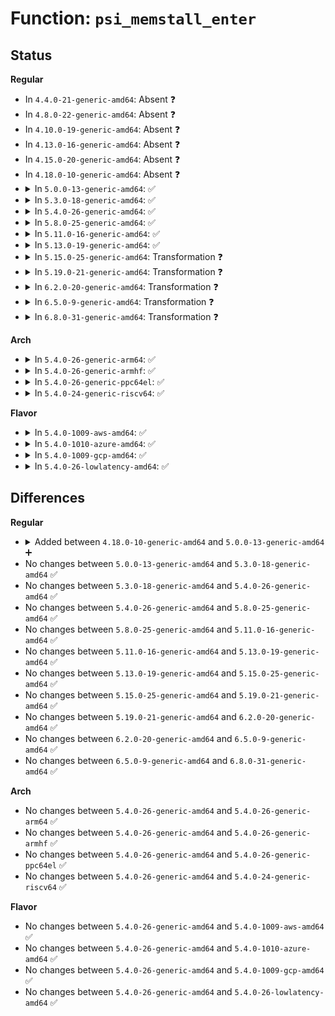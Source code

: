 # Function: <code>psi_memstall_enter</code>

## Status
<b>Regular</b>
<ul>
<li>
In <code>4.4.0-21-generic-amd64</code>: Absent ❓
</li>
<li>
In <code>4.8.0-22-generic-amd64</code>: Absent ❓
</li>
<li>
In <code>4.10.0-19-generic-amd64</code>: Absent ❓
</li>
<li>
In <code>4.13.0-16-generic-amd64</code>: Absent ❓
</li>
<li>
In <code>4.15.0-20-generic-amd64</code>: Absent ❓
</li>
<li>
In <code>4.18.0-10-generic-amd64</code>: Absent ❓
</li>
<li>
<details>
<summary>In <code>5.0.0-13-generic-amd64</code>: ✅</summary>

```c
void psi_memstall_enter(long unsigned int * flags)
```

```json
{
  "name": "psi_memstall_enter",
  "collision_type": "Unique Global",
  "inline_type": "No",
  "funcs": [
    {
      "addr": 18446744071579826064,
      "name": "psi_memstall_enter",
      "external": true,
      "loc": "kernel/sched/psi.c:572",
      "file": "kernel/sched/psi.c",
      "inline": "seen, unknown",
      "caller_inline": [],
      "caller_func": [
        "mm/filemap.c:do_read_cache_page",
        "mm/filemap.c:do_read_cache_page",
        "mm/filemap.c:filemap_fault",
        "mm/filemap.c:generic_file_buffered_read",
        "mm/filemap.c:__lock_page_killable",
        "mm/filemap.c:__lock_page",
        "mm/filemap.c:put_and_wait_on_page_locked",
        "mm/page_alloc.c:__alloc_pages_slowpath",
        "mm/vmscan.c:balance_pgdat",
        "mm/vmscan.c:try_to_free_mem_cgroup_pages",
        "mm/compaction.c:kcompactd"
      ]
    }
  ],
  "symbols": [
    {
      "addr": 18446744071579826064,
      "name": "psi_memstall_enter",
      "section": ".text",
      "bind": "STB_GLOBAL",
      "size": 126
    }
  ]
}
```
</details>
</li>
<li>
<details>
<summary>In <code>5.3.0-18-generic-amd64</code>: ✅</summary>

```c
void psi_memstall_enter(long unsigned int * flags)
```

```json
{
  "name": "psi_memstall_enter",
  "collision_type": "Unique Global",
  "inline_type": "No",
  "funcs": [
    {
      "addr": 18446744071579855904,
      "name": "psi_memstall_enter",
      "external": true,
      "loc": "kernel/sched/psi.c:812",
      "file": "kernel/sched/psi.c",
      "inline": "seen, unknown",
      "caller_inline": [],
      "caller_func": [
        "mm/filemap.c:do_read_cache_page",
        "mm/filemap.c:do_read_cache_page",
        "mm/filemap.c:filemap_fault",
        "mm/filemap.c:generic_file_buffered_read",
        "mm/filemap.c:__lock_page_or_retry",
        "mm/filemap.c:__lock_page_or_retry",
        "mm/filemap.c:__lock_page_killable",
        "mm/filemap.c:__lock_page",
        "mm/filemap.c:put_and_wait_on_page_locked",
        "mm/vmscan.c:balance_pgdat",
        "mm/vmscan.c:try_to_free_mem_cgroup_pages",
        "mm/compaction.c:kcompactd",
        "mm/page_alloc.c:__alloc_pages_slowpath",
        "mm/page_alloc.c:__alloc_pages_direct_compact",
        "block/blk-cgroup.c:blkcg_maybe_throttle_current"
      ]
    }
  ],
  "symbols": [
    {
      "addr": 18446744071579855904,
      "name": "psi_memstall_enter",
      "section": ".text",
      "bind": "STB_GLOBAL",
      "size": 132
    }
  ]
}
```
</details>
</li>
<li>
<details>
<summary>In <code>5.4.0-26-generic-amd64</code>: ✅</summary>

```c
void psi_memstall_enter(long unsigned int * flags)
```

```json
{
  "name": "psi_memstall_enter",
  "collision_type": "Unique Global",
  "inline_type": "No",
  "funcs": [
    {
      "addr": 18446744071579904432,
      "name": "psi_memstall_enter",
      "external": true,
      "loc": "kernel/sched/psi.c:813",
      "file": "kernel/sched/psi.c",
      "inline": "seen, unknown",
      "caller_inline": [],
      "caller_func": [
        "mm/filemap.c:do_read_cache_page",
        "mm/filemap.c:do_read_cache_page",
        "mm/filemap.c:filemap_fault",
        "mm/filemap.c:generic_file_buffered_read",
        "mm/filemap.c:__lock_page_or_retry",
        "mm/filemap.c:__lock_page_or_retry",
        "mm/filemap.c:__lock_page_killable",
        "mm/filemap.c:__lock_page",
        "mm/filemap.c:put_and_wait_on_page_locked",
        "mm/vmscan.c:balance_pgdat",
        "mm/vmscan.c:try_to_free_mem_cgroup_pages",
        "mm/compaction.c:kcompactd",
        "mm/page_alloc.c:__alloc_pages_slowpath",
        "mm/page_alloc.c:__alloc_pages_direct_compact",
        "mm/memcontrol.c:mem_cgroup_handle_over_high",
        "block/blk-core.c:submit_bio",
        "block/blk-cgroup.c:blkcg_maybe_throttle_current"
      ]
    }
  ],
  "symbols": [
    {
      "addr": 18446744071579904432,
      "name": "psi_memstall_enter",
      "section": ".text",
      "bind": "STB_GLOBAL",
      "size": 132
    }
  ]
}
```
</details>
</li>
<li>
<details>
<summary>In <code>5.8.0-25-generic-amd64</code>: ✅</summary>

```c
void psi_memstall_enter(long unsigned int * flags)
```

```json
{
  "name": "psi_memstall_enter",
  "collision_type": "Unique Global",
  "inline_type": "No",
  "funcs": [
    {
      "addr": 18446744071579949520,
      "name": "psi_memstall_enter",
      "external": true,
      "loc": "kernel/sched/psi.c:860",
      "file": "kernel/sched/psi.c",
      "inline": "seen, unknown",
      "caller_inline": [],
      "caller_func": [
        "mm/filemap.c:wait_on_page_bit_common",
        "mm/vmscan.c:balance_pgdat",
        "mm/vmscan.c:try_to_free_mem_cgroup_pages",
        "mm/compaction.c:kcompactd",
        "mm/page_alloc.c:__alloc_pages_direct_compact",
        "mm/page_io.c:swap_readpage",
        "mm/memcontrol.c:mem_cgroup_handle_over_high",
        "block/blk-core.c:submit_bio",
        "block/blk-cgroup.c:blkcg_maybe_throttle_blkg"
      ]
    }
  ],
  "symbols": [
    {
      "addr": 18446744071579949520,
      "name": "psi_memstall_enter",
      "section": ".text",
      "bind": "STB_GLOBAL",
      "size": 136
    }
  ]
}
```
</details>
</li>
<li>
<details>
<summary>In <code>5.11.0-16-generic-amd64</code>: ✅</summary>

```c
void psi_memstall_enter(long unsigned int * flags)
```

```json
{
  "name": "psi_memstall_enter",
  "collision_type": "Unique Global",
  "inline_type": "No",
  "funcs": [
    {
      "addr": 18446744071579937984,
      "name": "psi_memstall_enter",
      "external": true,
      "loc": "kernel/sched/psi.c:876",
      "file": "kernel/sched/psi.c",
      "inline": "seen, unknown",
      "caller_inline": [],
      "caller_func": [
        "mm/filemap.c:wait_on_page_bit_common",
        "mm/vmscan.c:balance_pgdat",
        "mm/compaction.c:kcompactd",
        "mm/page_alloc.c:__alloc_pages_direct_compact",
        "mm/page_io.c:swap_readpage",
        "mm/memcontrol.c:try_charge",
        "mm/memcontrol.c:mem_cgroup_handle_over_high",
        "block/blk-core.c:submit_bio",
        "block/blk-cgroup.c:blkcg_maybe_throttle_blkg"
      ]
    }
  ],
  "symbols": [
    {
      "addr": 18446744071579937984,
      "name": "psi_memstall_enter",
      "section": ".text",
      "bind": "STB_GLOBAL",
      "size": 185
    }
  ]
}
```
</details>
</li>
<li>
<details>
<summary>In <code>5.13.0-19-generic-amd64</code>: ✅</summary>

```c
void psi_memstall_enter(long unsigned int * flags)
```

```json
{
  "name": "psi_memstall_enter",
  "collision_type": "Unique Global",
  "inline_type": "No",
  "funcs": [
    {
      "addr": 18446744071579945200,
      "name": "psi_memstall_enter",
      "external": true,
      "loc": "kernel/sched/psi.c:888",
      "file": "kernel/sched/psi.c",
      "inline": "seen, unknown",
      "caller_inline": [],
      "caller_func": [
        "mm/filemap.c:wait_on_page_bit_common",
        "mm/vmscan.c:balance_pgdat",
        "mm/compaction.c:kcompactd",
        "mm/page_alloc.c:__alloc_pages_direct_compact",
        "mm/page_io.c:swap_readpage",
        "mm/memcontrol.c:try_charge",
        "mm/memcontrol.c:mem_cgroup_handle_over_high",
        "block/blk-core.c:submit_bio",
        "block/blk-cgroup.c:blkcg_maybe_throttle_current"
      ]
    }
  ],
  "symbols": [
    {
      "addr": 18446744071579945200,
      "name": "psi_memstall_enter",
      "section": ".text",
      "bind": "STB_GLOBAL",
      "size": 185
    }
  ]
}
```
</details>
</li>
<li>
<details>
<summary>In <code>5.15.0-25-generic-amd64</code>: Transformation ❓</summary>

```c
void psi_memstall_enter(long unsigned int * flags)
```

```json
{
  "name": "psi_memstall_enter",
  "collision_type": "Unique Global",
  "inline_type": "No",
  "funcs": [
    {
      "addr": 0,
      "name": "psi_memstall_enter",
      "external": true,
      "loc": "kernel/sched/psi.c:903",
      "file": "kernel/sched/psi.c",
      "inline": "seen, unknown",
      "caller_inline": [],
      "caller_func": [
        "mm/filemap.c:wait_on_page_bit_common",
        "mm/vmscan.c:__node_reclaim",
        "mm/vmscan.c:balance_pgdat",
        "mm/compaction.c:kcompactd",
        "mm/page_alloc.c:__alloc_pages_direct_compact",
        "mm/page_io.c:swap_readpage",
        "mm/memcontrol.c:try_charge_memcg",
        "mm/memcontrol.c:mem_cgroup_handle_over_high",
        "block/blk-core.c:submit_bio",
        "block/blk-cgroup.c:blkcg_maybe_throttle_current"
      ]
    }
  ],
  "symbols": [
    {
      "addr": 18446744071592121687,
      "name": "psi_memstall_enter.cold",
      "section": ".text",
      "bind": "STB_LOCAL",
      "size": 20
    },
    {
      "addr": 18446744071580072224,
      "name": "psi_memstall_enter",
      "section": ".text",
      "bind": "STB_GLOBAL",
      "size": 199
    }
  ]
}
```
</details>
</li>
<li>
<details>
<summary>In <code>5.19.0-21-generic-amd64</code>: Transformation ❓</summary>

```c
void psi_memstall_enter(long unsigned int * flags)
```

```json
{
  "name": "psi_memstall_enter",
  "collision_type": "Unique Global",
  "inline_type": "No",
  "funcs": [
    {
      "addr": 0,
      "name": "psi_memstall_enter",
      "external": true,
      "loc": "kernel/sched/psi.c:901",
      "file": "kernel/sched/build_utility.c",
      "inline": "seen, unknown",
      "caller_inline": [],
      "caller_func": [
        "mm/filemap.c:do_read_cache_folio",
        "mm/filemap.c:__folio_lock_or_retry",
        "mm/filemap.c:__folio_lock_or_retry",
        "mm/filemap.c:migration_entry_wait_on_locked",
        "mm/vmscan.c:__node_reclaim",
        "mm/vmscan.c:balance_pgdat",
        "mm/compaction.c:kcompactd",
        "mm/page_alloc.c:__alloc_pages_direct_compact",
        "mm/page_io.c:swap_readpage",
        "mm/memcontrol.c:try_charge_memcg",
        "mm/memcontrol.c:mem_cgroup_handle_over_high",
        "block/blk-cgroup.c:blkcg_maybe_throttle_current"
      ]
    }
  ],
  "symbols": [
    {
      "addr": 18446744071593891169,
      "name": "psi_memstall_enter.cold",
      "section": ".text",
      "bind": "STB_LOCAL",
      "size": 21
    },
    {
      "addr": 18446744071580205184,
      "name": "psi_memstall_enter",
      "section": ".text",
      "bind": "STB_GLOBAL",
      "size": 226
    }
  ]
}
```
</details>
</li>
<li>
<details>
<summary>In <code>6.2.0-20-generic-amd64</code>: Transformation ❓</summary>

```c
void psi_memstall_enter(long unsigned int * flags)
```

```json
{
  "name": "psi_memstall_enter",
  "collision_type": "Unique Global",
  "inline_type": "No",
  "funcs": [
    {
      "addr": 0,
      "name": "psi_memstall_enter",
      "external": true,
      "loc": "kernel/sched/psi.c:1021",
      "file": "kernel/sched/build_utility.c",
      "inline": "seen, unknown",
      "caller_inline": [],
      "caller_func": [
        "mm/filemap.c:filemap_read_folio",
        "mm/filemap.c:migration_entry_wait_on_locked",
        "mm/filemap.c:folio_wait_bit_common",
        "mm/readahead.c:readahead_expand",
        "mm/readahead.c:read_pages",
        "mm/vmscan.c:__node_reclaim",
        "mm/vmscan.c:balance_pgdat",
        "mm/compaction.c:kcompactd",
        "mm/page_alloc.c:__alloc_pages_direct_compact",
        "mm/page_io.c:swap_readpage",
        "mm/memcontrol.c:try_charge_memcg",
        "mm/memcontrol.c:mem_cgroup_handle_over_high",
        "block/blk-cgroup.c:blkcg_maybe_throttle_current"
      ]
    }
  ],
  "symbols": [
    {
      "addr": 18446744071595983324,
      "name": "psi_memstall_enter.cold",
      "section": ".text",
      "bind": "STB_LOCAL",
      "size": 21
    },
    {
      "addr": 18446744071580395712,
      "name": "psi_memstall_enter",
      "section": ".text",
      "bind": "STB_GLOBAL",
      "size": 234
    }
  ]
}
```
</details>
</li>
<li>
<details>
<summary>In <code>6.5.0-9-generic-amd64</code>: Transformation ❓</summary>

```c
void psi_memstall_enter(long unsigned int * flags)
```

```json
{
  "name": "psi_memstall_enter",
  "collision_type": "Unique Global",
  "inline_type": "No",
  "funcs": [
    {
      "addr": 0,
      "name": "psi_memstall_enter",
      "external": true,
      "loc": "kernel/sched/psi.c:1044",
      "file": "kernel/sched/build_utility.c",
      "inline": "seen, unknown",
      "caller_inline": [],
      "caller_func": [
        "mm/filemap.c:filemap_read_folio",
        "mm/filemap.c:migration_entry_wait_on_locked",
        "mm/filemap.c:folio_wait_bit_common",
        "mm/readahead.c:readahead_expand",
        "mm/readahead.c:readahead_expand",
        "mm/readahead.c:read_pages",
        "mm/vmscan.c:__node_reclaim",
        "mm/vmscan.c:balance_pgdat",
        "mm/compaction.c:kcompactd",
        "mm/page_alloc.c:__alloc_pages_direct_compact",
        "mm/page_io.c:swap_readpage",
        "mm/memcontrol.c:try_charge_memcg",
        "mm/memcontrol.c:mem_cgroup_handle_over_high",
        "block/blk-cgroup.c:blkcg_maybe_throttle_current"
      ]
    }
  ],
  "symbols": [
    {
      "addr": 18446744071596501716,
      "name": "psi_memstall_enter.cold",
      "section": ".text",
      "bind": "STB_LOCAL",
      "size": 21
    },
    {
      "addr": 18446744071580464160,
      "name": "psi_memstall_enter",
      "section": ".text",
      "bind": "STB_GLOBAL",
      "size": 236
    }
  ]
}
```
</details>
</li>
<li>
<details>
<summary>In <code>6.8.0-31-generic-amd64</code>: Transformation ❓</summary>

```c
void psi_memstall_enter(long unsigned int * flags)
```

```json
{
  "name": "psi_memstall_enter",
  "collision_type": "Unique Global",
  "inline_type": "No",
  "funcs": [
    {
      "addr": 0,
      "name": "psi_memstall_enter",
      "external": true,
      "loc": "kernel/sched/psi.c:1036",
      "file": "kernel/sched/build_utility.c",
      "inline": "seen, unknown",
      "caller_inline": [],
      "caller_func": [
        "mm/filemap.c:filemap_read_folio",
        "mm/filemap.c:migration_entry_wait_on_locked",
        "mm/filemap.c:folio_wait_bit_common",
        "mm/readahead.c:readahead_expand",
        "mm/readahead.c:readahead_expand",
        "mm/readahead.c:read_pages",
        "mm/vmscan.c:__node_reclaim",
        "mm/vmscan.c:balance_pgdat",
        "mm/compaction.c:kcompactd",
        "mm/page_alloc.c:__alloc_pages_direct_compact",
        "mm/page_io.c:swap_read_folio",
        "mm/memcontrol.c:try_charge_memcg",
        "mm/memcontrol.c:mem_cgroup_handle_over_high",
        "mm/memcontrol.c:reclaim_high",
        "block/blk-cgroup.c:blkcg_maybe_throttle_current"
      ]
    }
  ],
  "symbols": [
    {
      "addr": 18446744071597399402,
      "name": "psi_memstall_enter.cold",
      "section": ".text",
      "bind": "STB_LOCAL",
      "size": 21
    },
    {
      "addr": 18446744071580523856,
      "name": "psi_memstall_enter",
      "section": ".text",
      "bind": "STB_GLOBAL",
      "size": 237
    }
  ]
}
```
</details>
</li>
</ul>
<b>Arch</b>
<ul>
<li>
<details>
<summary>In <code>5.4.0-26-generic-arm64</code>: ✅</summary>

```c
void psi_memstall_enter(long unsigned int * flags)
```

```json
{
  "name": "psi_memstall_enter",
  "collision_type": "Unique Global",
  "inline_type": "No",
  "funcs": [
    {
      "addr": 18446603336491104072,
      "name": "psi_memstall_enter",
      "external": true,
      "loc": "kernel/sched/psi.c:813",
      "file": "kernel/sched/psi.c",
      "inline": "seen, unknown",
      "caller_inline": [],
      "caller_func": [
        "mm/filemap.c:wait_on_page_bit_common",
        "mm/vmscan.c:balance_pgdat",
        "mm/vmscan.c:try_to_free_mem_cgroup_pages",
        "mm/compaction.c:kcompactd",
        "mm/page_alloc.c:__alloc_pages_slowpath",
        "mm/page_alloc.c:__alloc_pages_direct_compact",
        "mm/memcontrol.c:mem_cgroup_handle_over_high",
        "block/blk-core.c:submit_bio",
        "block/blk-cgroup.c:blkcg_maybe_throttle_current"
      ]
    }
  ],
  "symbols": [
    {
      "addr": 18446603336491104072,
      "name": "psi_memstall_enter",
      "section": ".text",
      "bind": "STB_GLOBAL",
      "size": 216
    }
  ]
}
```
</details>
</li>
<li>
<details>
<summary>In <code>5.4.0-26-generic-armhf</code>: ✅</summary>

```c
void psi_memstall_enter(long unsigned int * flags)
```

```json
{
  "name": "psi_memstall_enter",
  "collision_type": "Unique Global",
  "inline_type": "No",
  "funcs": [
    {
      "addr": 3225109892,
      "name": "psi_memstall_enter",
      "external": true,
      "loc": "kernel/sched/psi.c:813",
      "file": "kernel/sched/psi.c",
      "inline": "seen, unknown",
      "caller_inline": [],
      "caller_func": [
        "mm/filemap.c:do_read_cache_page",
        "mm/filemap.c:do_read_cache_page",
        "mm/filemap.c:filemap_fault",
        "mm/filemap.c:generic_file_buffered_read",
        "mm/filemap.c:__lock_page_or_retry",
        "mm/filemap.c:__lock_page_or_retry",
        "mm/filemap.c:__lock_page_killable",
        "mm/filemap.c:__lock_page",
        "mm/filemap.c:put_and_wait_on_page_locked",
        "mm/vmscan.c:balance_pgdat",
        "mm/vmscan.c:try_to_free_mem_cgroup_pages",
        "mm/compaction.c:kcompactd",
        "mm/page_alloc.c:__alloc_pages_slowpath",
        "mm/page_alloc.c:__alloc_pages_direct_compact",
        "block/blk-core.c:submit_bio",
        "block/blk-cgroup.c:blkcg_maybe_throttle_current"
      ]
    }
  ],
  "symbols": [
    {
      "addr": 3225109892,
      "name": "psi_memstall_enter",
      "section": ".text",
      "bind": "STB_GLOBAL",
      "size": 192
    }
  ]
}
```
</details>
</li>
<li>
<details>
<summary>In <code>5.4.0-26-generic-ppc64el</code>: ✅</summary>

```c
void psi_memstall_enter(long unsigned int * flags)
```

```json
{
  "name": "psi_memstall_enter",
  "collision_type": "Unique Global",
  "inline_type": "No",
  "funcs": [
    {
      "addr": 13835058055283995792,
      "name": "psi_memstall_enter",
      "external": true,
      "loc": "kernel/sched/psi.c:813",
      "file": "kernel/sched/psi.c",
      "inline": "seen, unknown",
      "caller_inline": [],
      "caller_func": [
        "mm/filemap.c:do_read_cache_page",
        "mm/filemap.c:do_read_cache_page",
        "mm/filemap.c:filemap_fault",
        "mm/filemap.c:generic_file_buffered_read",
        "mm/filemap.c:__lock_page_or_retry",
        "mm/filemap.c:__lock_page_or_retry",
        "mm/filemap.c:__lock_page_killable",
        "mm/filemap.c:__lock_page",
        "mm/filemap.c:put_and_wait_on_page_locked",
        "mm/vmscan.c:balance_pgdat",
        "mm/vmscan.c:try_to_free_mem_cgroup_pages",
        "mm/compaction.c:kcompactd",
        "mm/page_alloc.c:__alloc_pages_slowpath",
        "mm/page_alloc.c:__alloc_pages_direct_compact",
        "mm/memcontrol.c:mem_cgroup_handle_over_high",
        "block/blk-core.c:submit_bio",
        "block/blk-cgroup.c:blkcg_maybe_throttle_current"
      ]
    }
  ],
  "symbols": [
    {
      "addr": 13835058055283995792,
      "name": "psi_memstall_enter",
      "section": ".text",
      "bind": "STB_GLOBAL",
      "size": 284
    }
  ]
}
```
</details>
</li>
<li>
<details>
<summary>In <code>5.4.0-24-generic-riscv64</code>: ✅</summary>

```c
void psi_memstall_enter(long unsigned int * flags)
```

```json
{
  "name": "psi_memstall_enter",
  "collision_type": "Unique Global",
  "inline_type": "No",
  "funcs": [
    {
      "addr": 18446743936271686826,
      "name": "psi_memstall_enter",
      "external": true,
      "loc": "kernel/sched/psi.c:813",
      "file": "kernel/sched/psi.c",
      "inline": "seen, unknown",
      "caller_inline": [],
      "caller_func": [
        "mm/filemap.c:do_read_cache_page",
        "mm/filemap.c:do_read_cache_page",
        "mm/filemap.c:filemap_fault",
        "mm/filemap.c:generic_file_buffered_read",
        "mm/filemap.c:__lock_page_or_retry",
        "mm/filemap.c:__lock_page_or_retry",
        "mm/filemap.c:__lock_page_killable",
        "mm/filemap.c:__lock_page",
        "mm/filemap.c:put_and_wait_on_page_locked",
        "mm/vmscan.c:balance_pgdat",
        "mm/vmscan.c:try_to_free_mem_cgroup_pages",
        "mm/compaction.c:kcompactd",
        "mm/page_alloc.c:__alloc_pages_slowpath",
        "mm/page_alloc.c:__alloc_pages_direct_compact",
        "mm/memcontrol.c:mem_cgroup_handle_over_high",
        "block/blk-core.c:submit_bio",
        "block/blk-cgroup.c:blkcg_maybe_throttle_current"
      ]
    }
  ],
  "symbols": [
    {
      "addr": 18446743936271686826,
      "name": "psi_memstall_enter",
      "section": ".text",
      "bind": "STB_GLOBAL",
      "size": 214
    }
  ]
}
```
</details>
</li>
</ul>
<b>Flavor</b>
<ul>
<li>
<details>
<summary>In <code>5.4.0-1009-aws-amd64</code>: ✅</summary>

```c
void psi_memstall_enter(long unsigned int * flags)
```

```json
{
  "name": "psi_memstall_enter",
  "collision_type": "Unique Global",
  "inline_type": "No",
  "funcs": [
    {
      "addr": 18446744071579876544,
      "name": "psi_memstall_enter",
      "external": true,
      "loc": "kernel/sched/psi.c:813",
      "file": "kernel/sched/psi.c",
      "inline": "seen, unknown",
      "caller_inline": [],
      "caller_func": [
        "mm/filemap.c:do_read_cache_page",
        "mm/filemap.c:do_read_cache_page",
        "mm/filemap.c:filemap_fault",
        "mm/filemap.c:generic_file_buffered_read",
        "mm/filemap.c:__lock_page_or_retry",
        "mm/filemap.c:__lock_page_or_retry",
        "mm/filemap.c:__lock_page_killable",
        "mm/filemap.c:__lock_page",
        "mm/filemap.c:put_and_wait_on_page_locked",
        "mm/vmscan.c:balance_pgdat",
        "mm/vmscan.c:try_to_free_mem_cgroup_pages",
        "mm/compaction.c:kcompactd",
        "mm/page_alloc.c:__alloc_pages_slowpath",
        "mm/page_alloc.c:__alloc_pages_direct_compact",
        "mm/memcontrol.c:mem_cgroup_handle_over_high",
        "block/blk-core.c:submit_bio",
        "block/blk-cgroup.c:blkcg_maybe_throttle_current"
      ]
    }
  ],
  "symbols": [
    {
      "addr": 18446744071579876544,
      "name": "psi_memstall_enter",
      "section": ".text",
      "bind": "STB_GLOBAL",
      "size": 132
    }
  ]
}
```
</details>
</li>
<li>
<details>
<summary>In <code>5.4.0-1010-azure-amd64</code>: ✅</summary>

```c
void psi_memstall_enter(long unsigned int * flags)
```

```json
{
  "name": "psi_memstall_enter",
  "collision_type": "Unique Global",
  "inline_type": "No",
  "funcs": [
    {
      "addr": 18446744071579811552,
      "name": "psi_memstall_enter",
      "external": true,
      "loc": "kernel/sched/psi.c:813",
      "file": "kernel/sched/psi.c",
      "inline": "seen, unknown",
      "caller_inline": [],
      "caller_func": [
        "mm/filemap.c:do_read_cache_page",
        "mm/filemap.c:do_read_cache_page",
        "mm/filemap.c:filemap_fault",
        "mm/filemap.c:generic_file_buffered_read",
        "mm/filemap.c:__lock_page_or_retry",
        "mm/filemap.c:__lock_page_or_retry",
        "mm/filemap.c:__lock_page_killable",
        "mm/filemap.c:__lock_page",
        "mm/filemap.c:put_and_wait_on_page_locked",
        "mm/vmscan.c:balance_pgdat",
        "mm/vmscan.c:try_to_free_mem_cgroup_pages",
        "mm/compaction.c:kcompactd",
        "mm/page_alloc.c:__alloc_pages_slowpath",
        "mm/page_alloc.c:__alloc_pages_direct_compact",
        "mm/memcontrol.c:mem_cgroup_handle_over_high",
        "block/blk-core.c:submit_bio",
        "block/blk-cgroup.c:blkcg_maybe_throttle_current"
      ]
    }
  ],
  "symbols": [
    {
      "addr": 18446744071579811552,
      "name": "psi_memstall_enter",
      "section": ".text",
      "bind": "STB_GLOBAL",
      "size": 120
    }
  ]
}
```
</details>
</li>
<li>
<details>
<summary>In <code>5.4.0-1009-gcp-amd64</code>: ✅</summary>

```c
void psi_memstall_enter(long unsigned int * flags)
```

```json
{
  "name": "psi_memstall_enter",
  "collision_type": "Unique Global",
  "inline_type": "No",
  "funcs": [
    {
      "addr": 18446744071579864704,
      "name": "psi_memstall_enter",
      "external": true,
      "loc": "kernel/sched/psi.c:813",
      "file": "kernel/sched/psi.c",
      "inline": "seen, unknown",
      "caller_inline": [],
      "caller_func": [
        "mm/filemap.c:do_read_cache_page",
        "mm/filemap.c:do_read_cache_page",
        "mm/filemap.c:filemap_fault",
        "mm/filemap.c:generic_file_buffered_read",
        "mm/filemap.c:__lock_page_or_retry",
        "mm/filemap.c:__lock_page_or_retry",
        "mm/filemap.c:__lock_page_killable",
        "mm/filemap.c:__lock_page",
        "mm/filemap.c:put_and_wait_on_page_locked",
        "mm/vmscan.c:balance_pgdat",
        "mm/vmscan.c:try_to_free_mem_cgroup_pages",
        "mm/compaction.c:kcompactd",
        "mm/page_alloc.c:__alloc_pages_slowpath",
        "mm/page_alloc.c:__alloc_pages_direct_compact",
        "mm/memcontrol.c:mem_cgroup_handle_over_high",
        "block/blk-core.c:submit_bio",
        "block/blk-cgroup.c:blkcg_maybe_throttle_current"
      ]
    }
  ],
  "symbols": [
    {
      "addr": 18446744071579864704,
      "name": "psi_memstall_enter",
      "section": ".text",
      "bind": "STB_GLOBAL",
      "size": 132
    }
  ]
}
```
</details>
</li>
<li>
<details>
<summary>In <code>5.4.0-26-lowlatency-amd64</code>: ✅</summary>

```c
void psi_memstall_enter(long unsigned int * flags)
```

```json
{
  "name": "psi_memstall_enter",
  "collision_type": "Unique Global",
  "inline_type": "No",
  "funcs": [
    {
      "addr": 18446744071579910096,
      "name": "psi_memstall_enter",
      "external": true,
      "loc": "kernel/sched/psi.c:813",
      "file": "kernel/sched/psi.c",
      "inline": "seen, unknown",
      "caller_inline": [],
      "caller_func": [
        "mm/filemap.c:do_read_cache_page",
        "mm/filemap.c:do_read_cache_page",
        "mm/filemap.c:filemap_fault",
        "mm/filemap.c:generic_file_buffered_read",
        "mm/filemap.c:__lock_page_or_retry",
        "mm/filemap.c:__lock_page_or_retry",
        "mm/filemap.c:__lock_page_killable",
        "mm/filemap.c:__lock_page",
        "mm/filemap.c:put_and_wait_on_page_locked",
        "mm/vmscan.c:balance_pgdat",
        "mm/vmscan.c:try_to_free_mem_cgroup_pages",
        "mm/compaction.c:kcompactd",
        "mm/page_alloc.c:__alloc_pages_slowpath",
        "mm/page_alloc.c:__alloc_pages_direct_compact",
        "mm/memcontrol.c:mem_cgroup_handle_over_high",
        "block/blk-core.c:submit_bio",
        "block/blk-cgroup.c:blkcg_maybe_throttle_current"
      ]
    }
  ],
  "symbols": [
    {
      "addr": 18446744071579910096,
      "name": "psi_memstall_enter",
      "section": ".text",
      "bind": "STB_GLOBAL",
      "size": 123
    }
  ]
}
```
</details>
</li>
</ul>

## Differences
<b>Regular</b>
<ul>
<li>
<details>
<summary>Added between <code>4.18.0-10-generic-amd64</code> and <code>5.0.0-13-generic-amd64</code> ➕</summary>

```c
void psi_memstall_enter(long unsigned int * flags)
```
</details>
</li>
<li>
No changes between <code>5.0.0-13-generic-amd64</code> and <code>5.3.0-18-generic-amd64</code> ✅
</li>
<li>
No changes between <code>5.3.0-18-generic-amd64</code> and <code>5.4.0-26-generic-amd64</code> ✅
</li>
<li>
No changes between <code>5.4.0-26-generic-amd64</code> and <code>5.8.0-25-generic-amd64</code> ✅
</li>
<li>
No changes between <code>5.8.0-25-generic-amd64</code> and <code>5.11.0-16-generic-amd64</code> ✅
</li>
<li>
No changes between <code>5.11.0-16-generic-amd64</code> and <code>5.13.0-19-generic-amd64</code> ✅
</li>
<li>
No changes between <code>5.13.0-19-generic-amd64</code> and <code>5.15.0-25-generic-amd64</code> ✅
</li>
<li>
No changes between <code>5.15.0-25-generic-amd64</code> and <code>5.19.0-21-generic-amd64</code> ✅
</li>
<li>
No changes between <code>5.19.0-21-generic-amd64</code> and <code>6.2.0-20-generic-amd64</code> ✅
</li>
<li>
No changes between <code>6.2.0-20-generic-amd64</code> and <code>6.5.0-9-generic-amd64</code> ✅
</li>
<li>
No changes between <code>6.5.0-9-generic-amd64</code> and <code>6.8.0-31-generic-amd64</code> ✅
</li>
</ul>
<b>Arch</b>
<ul>
<li>
No changes between <code>5.4.0-26-generic-amd64</code> and <code>5.4.0-26-generic-arm64</code> ✅
</li>
<li>
No changes between <code>5.4.0-26-generic-amd64</code> and <code>5.4.0-26-generic-armhf</code> ✅
</li>
<li>
No changes between <code>5.4.0-26-generic-amd64</code> and <code>5.4.0-26-generic-ppc64el</code> ✅
</li>
<li>
No changes between <code>5.4.0-26-generic-amd64</code> and <code>5.4.0-24-generic-riscv64</code> ✅
</li>
</ul>
<b>Flavor</b>
<ul>
<li>
No changes between <code>5.4.0-26-generic-amd64</code> and <code>5.4.0-1009-aws-amd64</code> ✅
</li>
<li>
No changes between <code>5.4.0-26-generic-amd64</code> and <code>5.4.0-1010-azure-amd64</code> ✅
</li>
<li>
No changes between <code>5.4.0-26-generic-amd64</code> and <code>5.4.0-1009-gcp-amd64</code> ✅
</li>
<li>
No changes between <code>5.4.0-26-generic-amd64</code> and <code>5.4.0-26-lowlatency-amd64</code> ✅
</li>
</ul>
